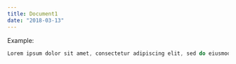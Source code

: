```yaml
---
title: Document1
date: "2018-03-13"
---
```



Example:

```js
Lorem ipsum dolor sit amet, consectetur adipiscing elit, sed do eiusmod tempor incididunt ut labore et dolore magna aliqua
```


